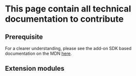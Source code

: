 # This page contain all technical documentation to contribute

## Prerequisite

For a clearer understanding, please see the add-on SDK based documentation on the MDN [here](https://developer.mozilla.org/en-US/Add-ons/SDK).

## Extension modules